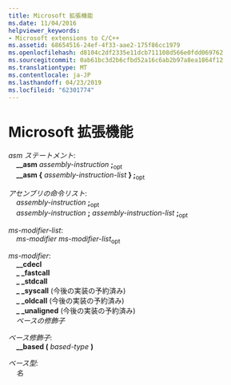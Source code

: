```yaml
---
title: Microsoft 拡張機能
ms.date: 11/04/2016
helpviewer_keywords:
- Microsoft extensions to C/C++
ms.assetid: 68654516-24ef-4f33-aae2-175f86cc1979
ms.openlocfilehash: d8104c2df2335e11dcb711108d566e0fdd069762
ms.sourcegitcommit: 0ab61bc3d2b6cfbd52a16c6ab2b97a8ea1864f12
ms.translationtype: MT
ms.contentlocale: ja-JP
ms.lasthandoff: 04/23/2019
ms.locfileid: "62301774"
---
```

# <a name="microsoft-extensions"></a>Microsoft 拡張機能

*asm ステートメント*:<br/>
&nbsp;&nbsp;&nbsp;&nbsp;**__asm**  *assembly-instruction* **;**<sub>opt</sub><br/>
&nbsp;&nbsp;&nbsp;&nbsp;**__asm {**  *assembly-instruction-list*  **} ;**<sub>opt</sub>

*アセンブリの命令リスト*:<br/>
&nbsp;&nbsp;&nbsp;&nbsp;*assembly-instruction* **;**<sub>opt</sub> <br/>
&nbsp;&nbsp;&nbsp;&nbsp;*assembly-instruction* **;** *assembly-instruction-list* **;**<sub>opt</sub>

*ms-modifier-list*:<br/>
&nbsp;&nbsp;&nbsp;&nbsp;*ms-modifier* *ms-modifier-list*<sub>opt</sub>

*ms-modifier*:<br/>
&nbsp;&nbsp;&nbsp;&nbsp;**__cdecl**<br/>
&nbsp;&nbsp;&nbsp;&nbsp;**_ _fastcall**<br/>
&nbsp;&nbsp;&nbsp;&nbsp;**_ _stdcall**<br/>
&nbsp;&nbsp;&nbsp;&nbsp;**_ _syscall** (今後の実装の予約済み)<br/>
&nbsp;&nbsp;&nbsp;&nbsp;**_ _oldcall** (今後の実装の予約済み)<br/>
&nbsp;&nbsp;&nbsp;&nbsp;**_ _unaligned** (今後の実装の予約済み)<br/>
&nbsp;&nbsp;&nbsp;&nbsp;*ベースの修飾子*

*ベース修飾子*:<br/>
&nbsp;&nbsp;&nbsp;&nbsp;**__based (** *based-type* **)**

*ベース型*:<br/>
&nbsp;&nbsp;&nbsp;&nbsp;*名*